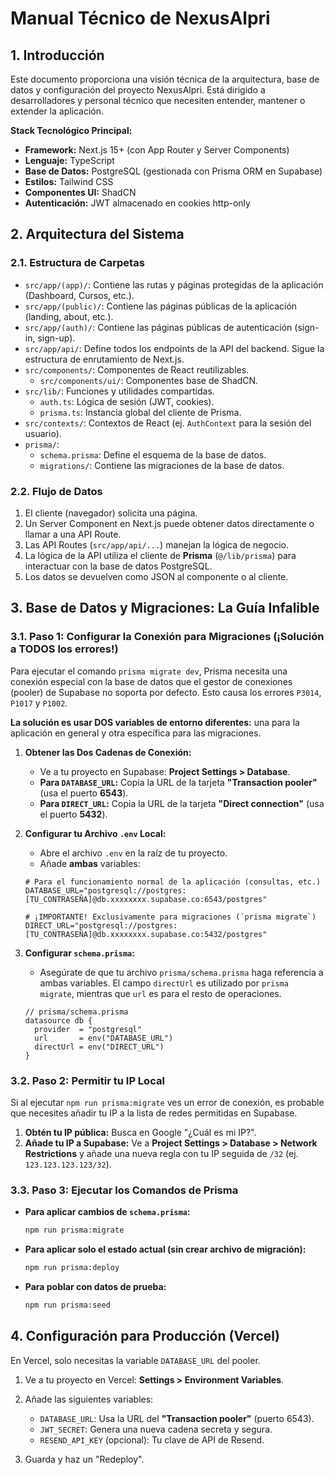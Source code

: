 # Manual Técnico de NexusAlpri

## 1. Introducción

Este documento proporciona una visión técnica de la arquitectura, base de datos y configuración del proyecto NexusAlpri. Está dirigido a desarrolladores y personal técnico que necesiten entender, mantener o extender la aplicación.

**Stack Tecnológico Principal:**
*   **Framework:** Next.js 15+ (con App Router y Server Components)
*   **Lenguaje:** TypeScript
*   **Base de Datos:** PostgreSQL (gestionada con Prisma ORM en Supabase)
*   **Estilos:** Tailwind CSS
*   **Componentes UI:** ShadCN
*   **Autenticación:** JWT almacenado en cookies http-only

## 2. Arquitectura del Sistema

### 2.1. Estructura de Carpetas

*   `src/app/(app)/`: Contiene las rutas y páginas protegidas de la aplicación (Dashboard, Cursos, etc.).
*   `src/app/(public)/`: Contiene las páginas públicas de la aplicación (landing, about, etc.).
*   `src/app/(auth)/`: Contiene las páginas públicas de autenticación (sign-in, sign-up).
*   `src/app/api/`: Define todos los endpoints de la API del backend. Sigue la estructura de enrutamiento de Next.js.
*   `src/components/`: Componentes de React reutilizables.
    *   `src/components/ui/`: Componentes base de ShadCN.
*   `src/lib/`: Funciones y utilidades compartidas.
    *   `auth.ts`: Lógica de sesión (JWT, cookies).
    *   `prisma.ts`: Instancia global del cliente de Prisma.
*   `src/contexts/`: Contextos de React (ej. `AuthContext` para la sesión del usuario).
*   `prisma/`:
    *   `schema.prisma`: Define el esquema de la base de datos.
    *   `migrations/`: Contiene las migraciones de la base de datos.

### 2.2. Flujo de Datos

1.  El cliente (navegador) solicita una página.
2.  Un Server Component en Next.js puede obtener datos directamente o llamar a una API Route.
3.  Las API Routes (`src/app/api/...`) manejan la lógica de negocio.
4.  La lógica de la API utiliza el cliente de **Prisma** (`@/lib/prisma`) para interactuar con la base de datos PostgreSQL.
5.  Los datos se devuelven como JSON al componente o al cliente.

## 3. Base de Datos y Migraciones: La Guía Infalible

### 3.1. Paso 1: Configurar la Conexión para Migraciones (¡Solución a TODOS los errores!)

Para ejecutar el comando `prisma migrate dev`, Prisma necesita una conexión especial con la base de datos que el gestor de conexiones (pooler) de Supabase no soporta por defecto. Esto causa los errores `P3014`, `P1017` y `P1002`.

**La solución es usar DOS variables de entorno diferentes:** una para la aplicación en general y otra específica para las migraciones.

1.  **Obtener las Dos Cadenas de Conexión:**
    *   Ve a tu proyecto en Supabase: **Project Settings > Database**.
    *   **Para `DATABASE_URL`:** Copia la URL de la tarjeta **"Transaction pooler"** (usa el puerto **6543**).
    *   **Para `DIRECT_URL`:** Copia la URL de la tarjeta **"Direct connection"** (usa el puerto **5432**).

2.  **Configurar tu Archivo `.env` Local:**
    *   Abre el archivo `.env` en la raíz de tu proyecto.
    *   Añade **ambas** variables:

    ```dotenv
    # Para el funcionamiento normal de la aplicación (consultas, etc.)
    DATABASE_URL="postgresql://postgres:[TU_CONTRASEÑA]@db.xxxxxxxx.supabase.co:6543/postgres"

    # ¡IMPORTANTE! Exclusivamente para migraciones (`prisma migrate`)
    DIRECT_URL="postgresql://postgres:[TU_CONTRASEÑA]@db.xxxxxxxx.supabase.co:5432/postgres"
    ```

3.  **Configurar `schema.prisma`:**
    *   Asegúrate de que tu archivo `prisma/schema.prisma` haga referencia a ambas variables. El campo `directUrl` es utilizado por `prisma migrate`, mientras que `url` es para el resto de operaciones.

    ```prisma
    // prisma/schema.prisma
    datasource db {
      provider  = "postgresql"
      url       = env("DATABASE_URL")
      directUrl = env("DIRECT_URL")
    }
    ```

### 3.2. Paso 2: Permitir tu IP Local

Si al ejecutar `npm run prisma:migrate` ves un error de conexión, es probable que necesites añadir tu IP a la lista de redes permitidas en Supabase.

1.  **Obtén tu IP pública:** Busca en Google "¿Cuál es mi IP?".
2.  **Añade tu IP a Supabase:** Ve a **Project Settings > Database > Network Restrictions** y añade una nueva regla con tu IP seguida de `/32` (ej. `123.123.123.123/32`).

### 3.3. Paso 3: Ejecutar los Comandos de Prisma

*   **Para aplicar cambios de `schema.prisma`:**
    ```bash
    npm run prisma:migrate
    ```
*   **Para aplicar solo el estado actual (sin crear archivo de migración):**
    ```bash
    npm run prisma:deploy
    ```
*   **Para poblar con datos de prueba:**
    ```bash
    npm run prisma:seed
    ```

## 4. Configuración para Producción (Vercel)

En Vercel, solo necesitas la variable `DATABASE_URL` del pooler.

1.  Ve a tu proyecto en Vercel: **Settings > Environment Variables**.
2.  Añade las siguientes variables:

    *   `DATABASE_URL`: Usa la URL del **"Transaction pooler"** (puerto 6543).
    *   `JWT_SECRET`: Genera una nueva cadena secreta y segura.
    *   `RESEND_API_KEY` (opcional): Tu clave de API de Resend.

3.  Guarda y haz un "Redeploy".
